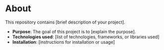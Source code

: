 # About

This repository contains [brief description of your project]. 

- **Purpose**: The goal of this project is to [explain the purpose].
- **Technologies used**: [list of technologies, frameworks, or libraries used]
- **Installation**: [instructions for installation or usage]
